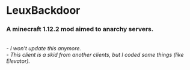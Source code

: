 <h1>LeuxBackdoor</h1>

<h3>A minecraft 1.12.2 mod aimed to anarchy servers.</h3></br>

<em>
- I won't update this anymore.</br>
- This client is a skid from another clients, but I coded some things (like Elevator).
</em>
